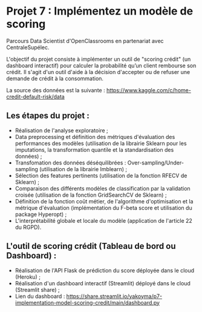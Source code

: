 # Projet 7 : Implémentez un modèle de scoring
Parcours Data Scientist d'OpenClassrooms en partenariat avec CentraleSupélec.

L'objectif du projet consiste à implémenter un outil de "scoring crédit" (un dashboard interactif) pour calculer la probabilité qu’un client rembourse son crédit. Il s'agit d'un outil d'aide à la décision d'accepter ou de refuser une demande de crédit à la consommation.

La source des données est la suivante : https://www.kaggle.com/c/home-credit-default-risk/data


## Les étapes du projet :
- Réalisation de l'analyse exploratoire ;
- Data preprocessing et définition des métriques d'évaluation des performances des modèles (utilisation de la librairie Sklearn pour les imputations, la transformation quantile et la standardisation des données) ; 
- Transfomation des données déséquilibrées : Over-sampling/Under-sampling (utilisation de la librairie Imblearn) ;
- Sélection des features pertinents (utilisation de la fonction RFECV de Sklearn) ; 
- Comparaison des différents modèles de classification par la validation croisée (utilisation de la fonction GridSearchCV de Sklearn) ;
- Définition de la fonction coût métier, de l'algorithme d'optimisation et la métrique d'évaluation (implémentation du F-beta score et utilisation du package Hyperopt) ;
- L'interprétabilité globale et locale du modèle (application de l'article 22 du RGPD).


## L'outil de scoring crédit (Tableau de bord ou Dashboard) :
- Réalisation de l'API Flask de prédiction du score déployée dans le cloud (Heroku) ;
- Réalisation d'un dashboard interactif (Streamlit) déployé dans le cloud (Streamlit share) ;
- Lien du dashboard : https://share.streamlit.io/yakoyma/p7-implementation-model-scoring-credit/main/dashboard.py
